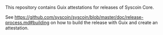 This repository contains Guix attestations for releases of Syscoin Core.

See https://github.com/syscoin/syscoin/blob/master/doc/release-process.md#building on how to build the release with Guix and create an attestation.
